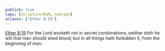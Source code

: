 ```yaml
---
publish: true
tags: [Scripture/BoM, noGraph]
aliases: ["Ether 8:19"]
---
```

[Ether 8:19](https://churchofjesuschrist.org/study/scriptures/bofm/ether/8?lang=eng&id=p19#p19) For the Lord worketh not in secret combinations, neither doth he will that man should shed blood, but in all things hath forbidden it, from the beginning of man.
